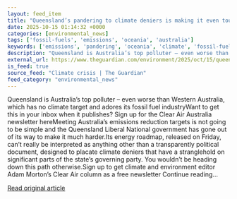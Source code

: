 ```yaml
---
layout: feed_item
title: "Queensland’s pandering to climate deniers is making it even tougher for Albanese to drive down emissions | Clear Air"
date: 2025-10-15 01:14:32 +0000
categories: [environmental_news]
tags: ['fossil-fuels', 'emissions', 'oceania', 'australia']
keywords: ['emissions', 'pandering', 'oceania', 'climate', 'fossil-fuels', 'queensland', 'australia']
description: "Queensland is Australia’s top polluter – even worse than Western Australia, which has no climate target and adores its fossil fuel industryWant to get this i..."
external_url: https://www.theguardian.com/environment/2025/oct/15/queenslands-pandering-to-climate-deniers-is-making-it-even-tougher-for-albanese-to-drive-down-emissions
is_feed: true
source_feed: "Climate crisis | The Guardian"
feed_category: "environmental_news"
---
```


Queensland is Australia’s top polluter – even worse than Western Australia, which has no climate target and adores its fossil fuel industryWant to get this in your inbox when it publishes? Sign up for the Clear Air Australia newsletter hereMeeting Australia’s emissions reduction targets is not going to be simple and the Queensland Liberal National government has gone out of its way to make it much harder.Its energy roadmap, released on Friday, can’t really be interpreted as anything other than a transparently political document, designed to placate climate deniers that have a stranglehold on significant parts of the state’s governing party. You wouldn’t be heading down this path otherwise.Sign up to get climate and environment editor Adam Morton’s Clear Air column as a free newsletter Continue reading...

[Read original article](https://www.theguardian.com/environment/2025/oct/15/queenslands-pandering-to-climate-deniers-is-making-it-even-tougher-for-albanese-to-drive-down-emissions)
